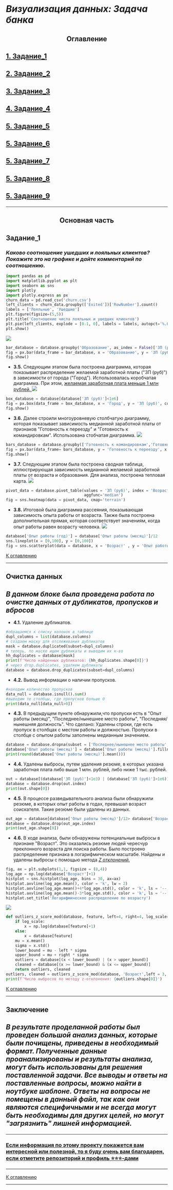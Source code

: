 # *Визуализация данных: Задача банка*
## <center>**Оглавление**<center>
## [1. Задание_1](https://github.com/alexmoscar/new-rep/blob/main/data/visual_task/Readme.md#Задание_1)
## [2. Задание_2](https://github.com/alexmoscar/new-rep/blob/main/data/visual_task/Readme.md#Задание_2)
## [3. Задание_3](https://github.com/alexmoscar/new-rep/blob/main/data/visual_task/Readme.md#Задание_3)
## [4. Задание_4](https://github.com/alexmoscar/new-rep/blob/main/data/visual_task/Readme.md#Задание_4)
## [5. Задание_5](https://github.com/alexmoscar/new-rep/blob/main/data/visual_task/Readme.md#Задание_5)
## [5. Задание_6](https://github.com/alexmoscar/new-rep/blob/main/data/visual_task/Readme.md#Задание_6)
## [5. Задание_7](https://github.com/alexmoscar/new-rep/blob/main/data/visual_task/Readme.md#Задание_7)
## [5. Задание_8](https://github.com/alexmoscar/new-rep/blob/main/data/visual_task/Readme.md#Задание_8)
## [5. Задание_9](https://github.com/alexmoscar/new-rep/blob/main/data/visual_task/Readme.md#Задание_9)<hr>
## <center>**Основная часть**<center>
## Задание_1 
### *Каково соотношение ушедших и лояльных клиентов? Покажите это на графике и дайте комментарий по соотношению.*
```python
import pandas as pd
import matplotlib.pyplot as plt
import seaborn as sns
import plotly
import plotly.express as px
churn_data = pd.read_csv('churn.csv')
left_clients = churn_data.groupby(['Exited'])['RowNumber'].count()
labels = ['Лояльные', 'Ушедшие']
plt.figure(figsize=(5,5))
plt.title('Соотношение числа лояльных и ушедших клиентов')
plt.pie(left_clients, explode = [0.1, 0], labels = labels, autopct='%.0f%%')
plt.show()
```
![](../visual_task/1.png)
```python
bar_database = database.groupby('Образование', as_index = False)['ЗП (руб)'].median()
fig = px.bar(data_frame = bar_database, x = 'Образование', y = 'ЗП (руб)', color = 'Образование', title = 'ЗП медианное по Образованию')
fig.show()
```
*   **3.5.** Следующим этапом была построена диаграмма, которая показывает распределение желаемой заработной платы ("ЗП (руб)") в зависимости от города ("Город"). Использовалась коробчатая диаграмма. При этом, <ins>желаемая заработная плата меньше 1 млн рублей<ins>.
![](../project1/images/sal_by_city)
```python
box_database = database[database['ЗП (руб)']<1e6]
fig = px.box(data_frame = box_database, x = 'Город', y = 'ЗП (руб)', color = 'Город', title = 'Распределение ЗП по городам')
fig.show()
```
*   **3.6.** Далее строили многоуровневую столбчатую диаграмму, которая показывает зависимость медианной заработной платы от признаков "Готовность к переезду" и "Готовность к командировкам". Использована стобчатая диаграмма.
![](../project1/images/sal_by_trip)
```python
bars_database = database.groupby(['Готовность к командировкам','Готовность к переезду'], as_index=False)['ЗП (руб)'].median()
fig = px.bar(data_frame= bars_database, y = 'Готовность к переезду', x = 'ЗП (руб)', barmode='group', color = 'Готовность к командировкам', title = 'ЗП по готовности')
fig.show()
```
*   **3.7.** Следующим этапом была построена сводная таблица, иллюстрирующая зависимость медианной желаемой заработной платы от возраста и образования. Для анализа, построена тепловая карта.
![](../project1/images/warm.png)
```python
pivot_data = database.pivot_table(values = 'ЗП (руб)', index = 'Возраст', columns = 'Образование', fill_value=0,
                                  aggfunc='median')
fig = sns.heatmap(data = pivot_data, cmap='terrain')
```
*  **3.8.** Итоговой была диаграмма рассеяния, показывающая зависимость опыта работы от возраста. Также была построена дополнительная прямая, которая соответствует значениям, когда опыт работы равен возрасту человека.
![](../project1/images/scatter.png)
```python
database['Опыт работы (год)'] = database['Опыт работы (месяц)']/12
sns.lineplot(x = [0,100], y = [0,100])
fig = sns.scatterplot(data = database, x = 'Возраст' , y = 'Опыт работы (год)')
```
[К оглавлению](https://github.com/alexmoscar/new-rep/blob/main/data/project1/Readme.md#Оглавление)<hr>

## Очистка данных
## *В данном блоке была проведена работа по очистке данных от дубликатов, пропусков и вбросов*
*   **4.1.** Удаление дубликатов.
```python
#обращаемся к списку колонок в таблице
dupl_columns = list(database.columns)
# создаем маску для отслеживания дубликатов
mask = database.duplicated(subset=dupl_columns)
# теперь, по маске ищем дубликаты и выводим их к-во
hh_duplicates = database[mask]
print(f'Число найденных дубликатов: {hh_duplicates.shape[0]}')
# через drop.duplicates, удаляем дубликаты
database = database.drop_duplicates(subset=dupl_columns)
```
*   **4.2.** Вывод информации о наличии пропусков.
```python
#находим количество пропусков
data_null = database.isnull().sum()
#выводим те столбцы, где пропусков больше 0
print(data_null[data_null>0])
```
*   **4.3.** В предыдущем пункте обнаружили,что пропуски есть в "Опыт работы (месяц)", "Последнее/нынешнее место работы", "Последняя/нынешняя должность". Что сделано: Удалены строки, где есть пропуск в столбцах с местом работы и должностью. Пропуски в столбце с опытом работы заполнены медианным значением.
```python
database = database.dropna(subset = ['Последнее/нынешнее место работы','Последняя/нынешняя должность'])
database['Опыт работы (месяц)'] = database['Опыт работы (месяц)'].fillna(database['Опыт работы (месяц)'].median())
print(round(database['Опыт работы (месяц)'].mean()))
```
*   **4.4.** Удалены выбросы, путем удаления резюме, в которых указана заработная плата либо выше 1 млн. рублей, либо ниже 1 тыс. рублей.
```python
out = database[(database['ЗП (руб)']<1e3) | (database['ЗП (руб)']>1e6)]
database = database.drop(out.index)
print(out.shape[0])
```
*   **4.5.** В процессе разведывательного анализа были обнаружили резюме, в которых опыт работы в годах, превышал возраст соискателя. Такие резюме были удалены из данных.
```python
out_age = database[database['Опыт работы (месяц)']/12> database['Возраст']]
database = database.drop(out_age.index)
print(out_age.shape[0])
```
*   **4.6.** В ходе анализа, были обнаружены потенциальные выбросы в признаке "Возраст". Это оказались резюме людей чересчур преклонного возраста для поиска работы. Было построено распределение признака в логарифмическом масштабе. Найдены и удалены выбросы с помощью метода <ins>*Z отклонений*.<ins>
```python
fig, ax = plt.subplots(1,1, figsize = (8,4))
log_age = np.log(database['Возраст']+1)
histplot = sns.histplot(log_age, bins = 30, ax=ax)
histplot.axvline(log_age.mean(), color = 'k', lw = 2)
histplot.axvline(log_age.mean()+4*log_age.std(), color = 'k', ls = '--', lw = 2)
histplot.axvline(log_age.mean()-3*log_age.std(), color = 'k', ls = '--', lw = 2)
histplot.set_title('Логарифмическое распределение по возрасту')
```
![](../project1/images/log.png)
```python
def outliers_z_score_mod(database, feature, left=4, right=4, log_scale=True):
    if log_scale:
        x = np.log(database[feature]+1)
    else:
        x = database[feature]
    mu = x.mean()
    sigma = x.std()
    lower_bound = mu - left * sigma
    upper_bound = mu + right * sigma
    outliers = database[(x < lower_bound) | (x > upper_bound)]
    cleaned = database[(x >= lower_bound) & (x <= upper_bound)]
    return outliers, cleaned
outliers, cleaned = outliers_z_score_mod(database, 'Возраст',left = 3, right = 4, log_scale=True)
print(f'Число выбросов по методу z-отклонения: {outliers.shape[0]}')
```
[К оглавлению](https://github.com/alexmoscar/new-rep/blob/main/data/project1/Readme.md#Оглавление)<hr>

## Заключение
## *В результате проделанной работы был проведен большой анализ данных, которые были почищены, приведены в необходимый формат. Полученные данные проанализированы и результаты анализа, могут быть использованы для решения поставленной задачи. Все выводы и ответы на поставленные вопросы, можно найти в ноутбуке шаблоне. Ответы на вопросы не помещены в данный файл, так как они являются специфичными и не всегда могут быть необходимы для других целей, но могут "загрязнить" лишней информацией.*<hr>

### <ins>Если информация по этому проекту покажется вам интересной или полезной, то я буду очень вам благодарен, если отметите репозиторий и профиль ⭐️⭐️⭐️-дами <hr>
[К оглавлению](https://https://github.com/alexmoscar/new-rep/blob/main/data/project1/Readme.md#Оглавление)<hr>
